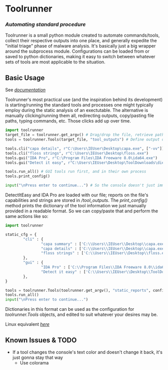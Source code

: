 # Toolrunner
### _Automating standard procedure_
Toolrunner is a small python module created to automate commands/tools, collect their respective outputs into one place, and generally expedite the "initial triage" phase of malware analysis. It's basically just a big wrapper around the subprocess module. Configurations can be loaded from or saved to python dictionaries, making it easy to switch between whatever sets of tools are most applicable to the situation.
## Basic Usage
See [*documentation*](https://toolrunner.readthedocs.io/en/latest/)

Toolrunner's most practical use (and the inspiration behind its development) is starting/running the standard tools and processes one 
might typically employ during the static analysis of an exectutable. The alternative is manually clicking/running them all, redirecting 
outputs, copy/pasting file paths, typing commands, etc. Those clicks add up over time.

```py
import toolrunner
target_file = toolrunner.get_argv() # Drag/drop the file, retrieve path via argv[1]
tools = toolrunner.Tools(target_file, "tool_outputs") # Define output directory (CWD, otherwise)

tools.cli("capa details", r"C:\Users\IEUser\Desktop\capa.exe", ["-vv"])
tools.cli("floss strings", r"C:\Users\IEUser\Desktop\floss.exe")
tools.gui("IDA Pro", r"C:\Program Files\IDA Freeware 8.0\ida64.exe")
tools.gui("Detect it easy", r"C:\Users\IEUser\Desktop\ToolDownloads\die_win64_portable_3.06\die.exe")

tools.run_all() # GUI tools run first, and in their own process
tools.print_config()

input("\nPress enter to continue...") # So the console doesn't just immediatly exit
```
DetectItEasy and IDA Pro are loaded with our file; reports on the file's capabilities and strings are stored in */tool_outputs*.
The *print_config()* method prints the dictionary of the tool information we just manually provided in a readable format. So we can copy/paste that and perform the same actions like so:
```py
import toolrunner

static_cfg = {
        "cli" : {
                "capa summary" : ['C:\\Users\\IEUser\\Desktop\\capa.exe'],
                "capa details" : ['C:\\Users\\IEUser\\Desktop\\capa.exe', '-vv'],
                "floss strings" : ['C:\\Users\\IEUser\\Desktop\\floss.exe'],
        },
        "gui" : {
                "IDA Pro" : ['C:\\Program Files\\IDA Freeware 8.0\\ida64.exe'],
                "Detect it easy" : ['C:\\Users\\IEUser\\Desktop\\ToolDownloads\\die_win64_portable_3.06\\die.exe'],
        },
}

tools = toolrunner.Tools(toolrunner.get_argv(), "static_reports", config=static_cfg)
tools.run_all() 
input("\nPress enter to continue...") 
```
Dictionaries in this format can be used as the configuration for *toolrunner.Tools* objects, and edited to suit whatever your desires may be.

Linux equivalent [*here*](https://toolrunner.readthedocs.io/en/latest/usage.html)
## Known Issues & TODO
- If a tool changes the console's text color and doesn't change it back, it's just gonna stay that way
	- Use colorama
